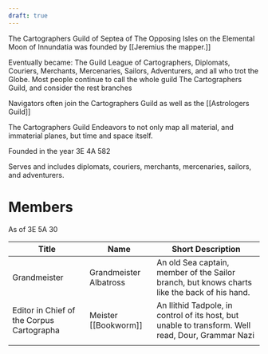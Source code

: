 ```yaml
---
draft: true
---
```

The Cartographers Guild of Septea of The Opposing Isles on the Elemental Moon of Innundatia was founded by [[Jeremius the mapper.]]

Eventually became: The Guild League of Cartographers, Diplomats, Couriers, Merchants, Mercenaries, Sailors, Adventurers, and all who trot the Globe. Most people continue to call the whole guild The Cartographers Guild, and consider the rest branches

Navigators often join the Cartographers Guild as well as the [[Astrologers Guild]]

The Cartographers Guild Endeavors to not only map all material, and immaterial planes, but time and space itself.

Founded in the year 3E 4A 582

Serves and includes diplomats, couriers, merchants, mercenaries, sailors, and adventurers.

# Members

As of 3E 5A 30

| Title                                     | Name                   | Short Description                                                                                  |
| ----------------------------------------- | ---------------------- | -------------------------------------------------------------------------------------------------- |
| Grandmeister                              | Grandmeister Albatross | An old Sea captain, member of the Sailor branch, but knows charts like the back of his hand.       |
| Editor in Chief of the Corpus Cartographa | Meister [[Bookworm]]   | An Ilithid Tadpole, in control of its host, but unable to transform. Well read, Dour, Grammar Nazi |
|                                           |                        |                                                                                                    |



